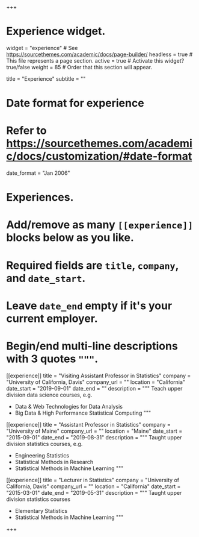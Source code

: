 +++
# Experience widget.
widget = "experience"  # See https://sourcethemes.com/academic/docs/page-builder/
headless = true  # This file represents a page section.
active = true  # Activate this widget? true/false
weight = 85  # Order that this section will appear.

title = "Experience"
subtitle = ""

# Date format for experience
#   Refer to https://sourcethemes.com/academic/docs/customization/#date-format
date_format = "Jan 2006"

# Experiences.
#   Add/remove as many `[[experience]]` blocks below as you like.
#   Required fields are `title`, `company`, and `date_start`.
#   Leave `date_end` empty if it's your current employer.
#   Begin/end multi-line descriptions with 3 quotes `"""`.

[[experience]]
  title = "Visiting Assistant Professor in Statistics"
  company = "University of California, Davis"
  company_url = ""
  location = "California"
  date_start = "2019-09-01"
  date_end = ""
  description = """
  Teach upper division data science courses, e.g.
  - Data & Web Technologies for Data Analysis
  - Big Data & High Performance Statistical Computing
  """

[[experience]]
  title = "Assistant Professor in Statistics"
  company = "University of Maine"
  company_url = ""
  location = "Maine"
  date_start = "2015-09-01"
  date_end = "2019-08-31"
  description = """
  Taught upper division statistics courses, e.g.
  - Engineering Statistics
  - Statistical Methods in Research
  - Statistical Methods in Machine Learning
  """

[[experience]]
  title = "Lecturer in Statistics"
  company = "University of California, Davis"
  company_url = ""
  location = "California"
  date_start = "2015-03-01"
  date_end = "2019-05-31"
  description = """
  Taught upper division statistics courses
  - Elementary Statistics
  - Statistical Methods in Machine Learning
  """

+++

